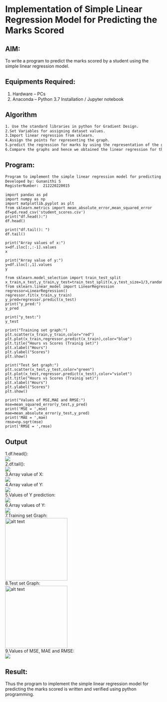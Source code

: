 # Implementation of Simple Linear Regression Model for Predicting the Marks Scored

## AIM:
To write a program to predict the marks scored by a student using the simple linear regression model.

## Equipments Required:
1. Hardware – PCs
2. Anaconda – Python 3.7 Installation / Jupyter notebook

## Algorithm
```txt
1. Use the standard libraries in python for Gradient Design.
2.Set Variables for assigning dataset values.
3.Import linear regression from sklearn.
4.Assign the points for representing the graph.
5.predict the regression for marks by using the representation of the graph.
6.Compare the graphs and hence we obtained the linear regression for the given data.
```

## Program:
```txt
Program to implement the simple linear regression model for predicting the marks scored.
Developed by: Gunanithi S
RegisterNumber:  212220220015
```
```python3
import pandas as pd
import numpy as np
import matplotlib.pyplot as plt
from sklearn.metrics import mean_absolute_error,mean_squared_error
df=pd.read_csv('student_scores.csv')
print("df.head():")
df.head()
```
```python3
print("df.tail(): ")
df.tail()
```
```python3
print("Array values of x:")
x=df.iloc[:,:-1].values
x
```
```python3
print("Array value of y:")
y=df.iloc[:,1].values
y
```
```python3
from sklearn.model_selection import train_test_split
x_train,x_test,y_train,y_test=train_test_split(x,y,test_size=1/3,random_state=0)
from sklearn.linear_model import LinearRegression
regressor=LinearRegression()
regressor.fit(x_train,y_train)
y_pred=regressor.predict(x_test)
print("y_pred:")
y_pred
```
```python3
print("y_test:")
y_test
```
```python3
print("Training set graph:")
plt.scatter(x_train,y_train,color="red")
plt.plot(x_train,regressor.predict(x_train),color="blue")
plt.title("Hours vs Scores (Trainig set)")
plt.xlabel("Hours")
plt.ylabel("Scores")
plt.show()
```
```python3
print("Test Set graph:")
plt.scatter(x_test,y_test,color="green")
plt.plot(x_test,regressor.predict(x_test),color="violet")
plt.title("Hours vs Scores (Trainig set)")
plt.xlabel("Hours")
plt.ylabel("Scores")
plt.show()
```
```python3
print("Values of MSE,MAE and RMSE:")
mse=mean_squared_error(y_test,y_pred)
print('MSE = ',mse)
mae=mean_absolute_error(y_test,y_pred)
print('MAE = ',mae)
rmse=np.sqrt(mse)
print('RMSE = ',rmse)
```
## Output

1.df.head():<br>
<img src="https://user-images.githubusercontent.com/104640337/230722355-50d6c8df-1e3f-4b47-a516-c63943c4849d.png"><br>
2.df.tail():<br>
<img src="https://user-images.githubusercontent.com/104640337/230722376-d85fa375-500c-4591-af1a-97bed4437c3b.png"><br>
3.Array value of X:<br>
<img src="https://user-images.githubusercontent.com/104640337/230722382-b78a0472-c580-4dad-b380-2acaba052143.png"><br>
4.Array value of Y:<br>
<img src="https://user-images.githubusercontent.com/104640337/230722385-d8e49475-79a7-4d5a-8eec-45b91e640514.png"><br>
5.Values of Y prediction:<br>
<img src="https://user-images.githubusercontent.com/104640337/230722395-eca4f828-d973-4214-9223-5cca60b14cd2.png"><br>
6.Array values of Y:<br>
<img src="https://user-images.githubusercontent.com/104640337/230722402-d975abf6-09d2-46c8-93f6-b2efb0c09903.png"><br>
7.Training set Graph:<br>
<img src="https://user-images.githubusercontent.com/104640337/230722406-322b66e7-b86b-401f-bcfc-466a94afd1d3.png" alt="alt text" width="200" height="200"><br>
8.Test set Graph:<br>
<img src="https://user-images.githubusercontent.com/104640337/230722409-52191baf-6b2b-4c59-af8d-d1041e0e0f98.png" alt="alt text" width="200" height="200"><br>
9.Values of MSE, MAE and RMSE:<br>
<img src="https://user-images.githubusercontent.com/104640337/230722416-2c44d6e5-c34c-486e-a249-5bccfff5c90b.png">


## Result:
Thus the program to implement the simple linear regression model for predicting the marks scored is written and verified using python programming.
